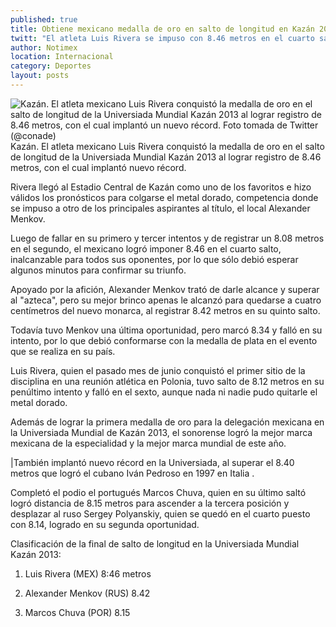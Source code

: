 ```yaml
---
published: true
title: Obtiene mexicano medalla de oro en salto de longitud en Kazán 2013
twitt: "El atleta Luis Rivera se impuso con 8.46 metros en el cuarto salto, inalcanzable para todos sus oponentes, por lo que sólo debió esperar algunos minutos para confirmar su triunfo."
author: Notimex
location: Internacional
category: Deportes
layout: posts
---
```


![Kazán. El atleta mexicano Luis Rivera conquistó la medalla de oro en el salto de longitud de la Universiada Mundial Kazán 2013 al lograr registro de 8.46 metros, con el cual implantó un nuevo récord. Foto tomada de Twitter (@conade)](http://i.imgur.com/3cByQcrm.jpg)Kazán. El atleta mexicano Luis Rivera conquistó la medalla de oro en el salto de longitud de la Universiada Mundial Kazán 2013 al lograr registro de 8.46 metros, con el cual implantó nuevo récord.

Rivera llegó al Estadio Central de Kazán como uno de los favoritos e hizo válidos los pronósticos para colgarse el metal dorado, competencia donde se impuso a otro de los principales aspirantes al título, el local Alexander Menkov.

Luego de fallar en su primero y tercer intentos y de registrar un 8.08 metros en el segundo, el mexicano logró imponer 8.46 en el cuarto salto, inalcanzable para todos sus oponentes, por lo que sólo debió esperar algunos minutos para confirmar su triunfo.

Apoyado por la afición, Alexander Menkov trató de darle alcance y superar al "azteca", pero su mejor brinco apenas le alcanzó para quedarse a cuatro centímetros del nuevo monarca, al registrar 8.42 metros en su quinto salto.

Todavía tuvo Menkov una última oportunidad, pero marcó 8.34 y falló en su intento, por lo que debió conformarse con la medalla de plata en el evento que se realiza en su país.

Luis Rivera, quien el pasado mes de junio conquistó el primer sitio de la disciplina en una reunión atlética en Polonia, tuvo salto de 8.12 metros en su penúltimo intento y falló en el sexto, aunque nada ni nadie pudo quitarle el metal dorado.

Además de lograr la primera medalla de oro para la delegación mexicana en la Universiada Mundial de Kazán 2013, el sonorense logró la mejor marca mexicana de la especialidad y la mejor marca mundial de este año.

|También implantó nuevo récord en la Universiada, al superar el 8.40 metros que logró el cubano Iván Pedroso en 1997 en Italia .

Completó el podio el portugués Marcos Chuva, quien en su último saltó logró distancia de 8.15 metros para ascender a la tercera posición y desplazar al ruso Sergey Polyanskiy, quien se quedó en el cuarto puesto con 8.14, logrado en su segunda oportunidad.

Clasificación de la final de salto de longitud en la Universiada Mundial Kazán 2013:

01. Luis Rivera (MEX) 8:46 metros

02. Alexander Menkov (RUS) 8.42

03. Marcos Chuva (POR) 8.15
